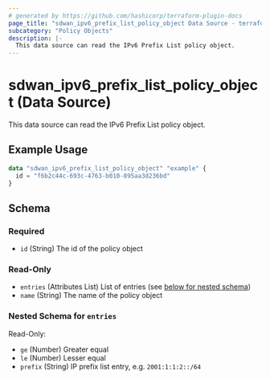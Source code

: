 ```yaml
---
# generated by https://github.com/hashicorp/terraform-plugin-docs
page_title: "sdwan_ipv6_prefix_list_policy_object Data Source - terraform-provider-sdwan"
subcategory: "Policy Objects"
description: |-
  This data source can read the IPv6 Prefix List policy object.
---
```


# sdwan_ipv6_prefix_list_policy_object (Data Source)

This data source can read the IPv6 Prefix List policy object.

## Example Usage

```terraform
data "sdwan_ipv6_prefix_list_policy_object" "example" {
  id = "f6b2c44c-693c-4763-b010-895aa3d236bd"
}
```

<!-- schema generated by tfplugindocs -->
## Schema

### Required

- `id` (String) The id of the policy object

### Read-Only

- `entries` (Attributes List) List of entries (see [below for nested schema](#nestedatt--entries))
- `name` (String) The name of the policy object

<a id="nestedatt--entries"></a>
### Nested Schema for `entries`

Read-Only:

- `ge` (Number) Greater equal
- `le` (Number) Lesser equal
- `prefix` (String) IP prefix list entry, e.g. `2001:1:1:2::/64`


